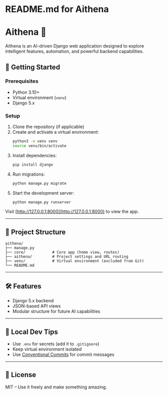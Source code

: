 # README.md for Aithena

# Aithena 🧠

Aithena is an AI-driven Django web application designed to explore intelligent features, automation, and powerful backend capabilities.

## 🚀 Getting Started

### Prerequisites

- Python 3.10+
- Virtual environment (`venv`)
- Django 5.x

### Setup

1. Clone the repository (if applicable)
2. Create and activate a virtual environment:
   ```bash
   python3 -m venv venv
   source venv/bin/activate
   ```
3. Install dependencies:
   ```bash
   pip install django
   ```
4. Run migrations:
   ```bash
   python manage.py migrate
   ```
5. Start the development server:
   ```bash
   python manage.py runserver
   ```

Visit [http://127.0.0.1:8000](http://127.0.0.1:8000) to view the app.

---

## 🧩 Project Structure

```
aithena/
├── manage.py
├── core/            # Core app (home view, routes)
├── aithena/         # Project settings and URL routing
├── venv/            # Virtual environment (excluded from Git)
└── README.md
```

---

## 🛠️ Features

- Django 5.x backend
- JSON-based API views
- Modular structure for future AI capabilities

---

## 🧹 Local Dev Tips

- Use `.env` for secrets (add it to `.gitignore`)
- Keep virtual environment isolated
- Use [Conventional Commits](https://www.conventionalcommits.org/en/v1.0.0/) for commit messages

---

## 📜 License

MIT – Use it freely and make something amazing.
